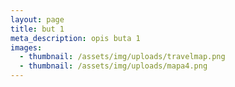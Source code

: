 ```yaml
---
layout: page
title: but 1
meta_description: opis buta 1
images:
  - thumbnail: /assets/img/uploads/travelmap.png
  - thumbnail: /assets/img/uploads/mapa4.png
---
```

